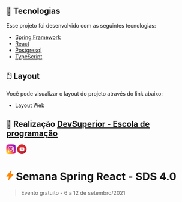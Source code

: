 ## 🧪 Tecnologias

Esse projeto foi desenvolvido com as seguintes tecnologias:

- [Spring Framework](https://spring.io/)
- [React](https://reactjs.org)
- [Postgresql](https://www.postgresql.org/)
- [TypeScript](https://www.typescriptlang.org/)

## 🖱️ Layout

Você pode visualizar o layout do projeto através do link abaixo:

- [Layout Web](https://dsvendas-brunofv.netlify.app/)

## 🔖 Realização [DevSuperior - Escola de programação](https://devsuperior.com.br)

[![DevSuperior no Instagram](https://raw.githubusercontent.com/devsuperior/bds-assets/main/ds/ig-icon.png)](https://instagram.com/devsuperior.ig)
[![DevSuperior no Youtube](https://raw.githubusercontent.com/devsuperior/bds-assets/main/ds/yt-icon.png)](https://youtube.com/devsuperior)

# ![logo](https://raw.githubusercontent.com/devsuperior/bds-assets/main/ds/devsuperior-logo-small.png) Semana Spring React - SDS 4.0

> Evento gratuito - 6 a 12 de setembro/2021
